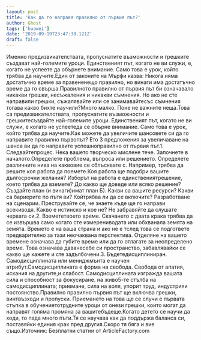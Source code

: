 ```yaml
---
layout: post
title: 'Как да го направя правилно от първия път?'
author: Ghost
tags: ['huawei']
date: '2019-09-19T23:47:38.121Z'
draft: false
---
```


Именно предизвикателствата, пропуснатите възможности и грешките създават най-големите уроци. Единственият път, когато не ви служи, е, когато не успеете да обърнете внимание. Само това е урок, който трябва да научите.Един от законите на Мърфи казва: Никога няма достатъчно време за правененещо правилно, но винаги има достатъчно време да го свърша.Правилното правилно от първия път би означавало никакви грешки, несъжаления и никакви съмнения. Но ако не сте направили грешки, съжалявайте или се занимавайтесъс съмнения тогава какво бихте научили?Много малко. Поне не важните неща.Това са предизвикателствата, пропуснатите възможности и грешкитесъздайте най-големите уроци. Единственият път, когато не ви служи, е когато не успеетеда се обърне внимание. Само това е урок, който трябва да научите.Как можете да увеличите шансовете си да го направите правилно първопът? Ето 3 предложения за увеличаване на шанса ви да го направите успешноправилно от първия път.1. Следвайтепроцес. Нека вашето творческо мислене тече. Започнете в началото.Определете проблема, въпроса или решението. Определете различните нива на каквовие се сблъсквате с. Например, трябва да решите коя работа да поемете.Коя работа ще подобри вашите дългосрочни желания? Изборът на работа е единствениятрешение, което трябва да вземете? До какво ще доведе или всяко решение?Създайте план (и винаги)имат план Б). Какви са вашите ресурси? Какви са бариерите по пътя ви? Койтрябва ли да се включите? Разработване на сценарии. Преструвайте се, че знаете къде ще го направи всекиводя. Какво е истинско и кое не? Не забравяйте да слушате червата си.2. Вземететвоето време. Скачането с двата крака трябва да се извършва само когато сте измерениводата или обхванала земята на земята. Времето е на ваша страна и ако не е тслед това се подгответе предварително за тази неочаквана перспектива. Отделяне на вашето времене означава да губите време или да го отлагате за неопределено време. Това означава даванесебе си пространство, забавлявайки се какво ще кажете и сте задълбочени.3. Бъдетедисциплиниран. Самодисциплината или мениджмънта е научен атрибут.Самодисциплината е форма на свобода. Свобода от апатия, искания на другите,и слабост. Самодисциплината изгражда вашата сила и способност за фокусиране. на живо5-те стълба на самодисциплината; приемане, сила на воля, упорит труд, индустрияи постоянство.Правилно правилно първия път ще включва грешки, винтвъзходи и пропуски. Приемането на това ще се случи е първата стъпка в обучениетотрудните уроци от онези грешки, които могат да направят голяма промяна за вашитебъдеще.Когато детето се научи да ходи, то пада много пъти.Тя се научава как да поддържа баланса си, поставяйки единия крак пред другия.Скоро тя бяга и вие също.Източник: Безплатни статии от ArticleFactory.com
